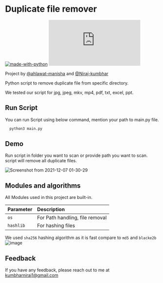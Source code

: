 
# Duplicate file remover

[![made-with-python](https://img.shields.io/badge/Made%20with-Python-1f425f.svg)](https://www.python.org/)
[![GitHub commits](https://badgen.net/github/commits/Naereen/Strapdown.js)](https://GitHub.com/Naereen/StrapDown.js/commit/)


Project by [@ahlawat-manisha](https://github.com/ahlawat-manisha) and [@Niraj-kumbhar](https://github.com/Niraj-kumbhar)

Python script to remove duplicate file from specific directory.

We tested our script for jpg, jpeg, mkv, mp4, pdf, txt, excel, ppt.



## Run Script

You can run Script using below command, mention your path to main.py file.

```bash
  python3 main.py
```
    
## Demo

Run script in folder you want to scan or provide path you want to scan.
script will remove all duplicate files.

![Screenshot from 2021-12-07 01-30-29](https://user-images.githubusercontent.com/89059809/144914061-9085901f-9461-41a3-9d50-f8d6dc5fb658.png)



## Modules and algorithms

All Modules used in this project are built-in.

| Parameter | Description                |
| :-------- | :------------------------- |
| `os`      | For Path handling, file removal |
| `hashlib`      | For hashing files |

We used `sha256` hashing algorithm as it is fast compare to `md5` and `blacke2b`
 ![image](https://user-images.githubusercontent.com/89059809/144916930-36dc51bb-e5e5-4978-ae0e-b84253648f15.png)



## Feedback

If you have any feedback, please reach out to me at kumbharniraj1@gmail.com


